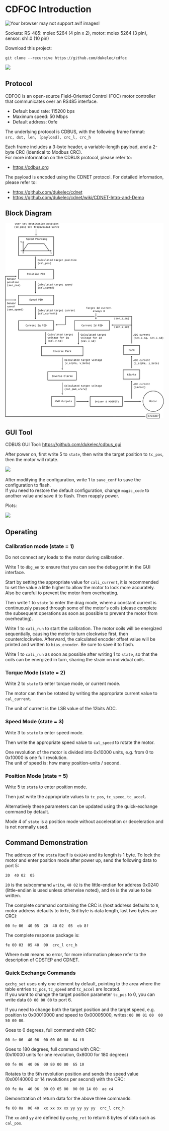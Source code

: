 CDFOC Introduction
=======================================

<img src="doc/cdfoc_v4.avif" alt="Your browser may not support avif images!">

Sockets: RS-485: molex 5264 (4 pin x 2), motor: molex 5264 (3 pin), sensor: sh1.0 (10 pin)

Download this project:
```
git clone --recursive https://github.com/dukelec/cdfoc
```

<img src="doc/cdfoc_motor.avif">


## Protocol

CDFOC is an open-source Field-Oriented Control (FOC) motor controller that communicates over an RS485 interface.
 - Default baud rate: 115200 bps
 - Maximum speed: 50 Mbps
 - Default address: 0xfe

The underlying protocol is CDBUS, with the following frame format:  
`src, dst, len, [payload], crc_l, crc_h`

Each frame includes a 3-byte header, a variable-length payload, and a 2-byte CRC (identical to Modbus CRC).  
For more information on the CDBUS protocol, please refer to:
 - https://cdbus.org

The payload is encoded using the CDNET protocol. For detailed information, please refer to:
 - https://github.com/dukelec/cdnet
 - https://github.com/dukelec/cdnet/wiki/CDNET-Intro-and-Demo


## Block Diagram

<img src="doc/block_diagram.svg">


## GUI Tool

CDBUS GUI Tool: https://github.com/dukelec/cdbus_gui

After power on, first write 5 to `state`, then write the target position to `tc_pos`, then the motor will rotate.

<img src="doc/cdbus_gui.avif">


After modifying the configuration, write 1 to `save_conf` to save the configuration to flash.  
If you need to restore the default configuration, change `magic_code` to another value and save it to flash. Then reapply power.


Plots:

<img src="doc/plot.avif">


## Operating

### Calibration mode (state = 1)

Do not connect any loads to the motor during calibration.

Write 1 to `dbg_en` to ensure that you can see the debug print in the GUI interface.

Start by setting the appropriate value for `cali_current`, it is recommended to set the value a little higher to allow the motor to lock more accurately.
Also be careful to prevent the motor from overheating.

Then write 1 to `state` to enter the drag mode, where a constant current is continuously passed through some of the motor's coils
(please complete the subsequent operations as soon as possible to prevent the motor from overheating).

Write 1 to `cali_run` to start the calibration. The motor coils will be energized sequentially, causing the motor to turn clockwise first, then counterclockwise.
Afterward, the calculated encoder offset value will be printed and written to `bias_encoder`. Be sure to save it to flash.

Write 1 to `cali_run` as soon as possible after writing 1 to `state`, so that the coils can be energized in turn, sharing the strain on individual coils.


### Torque Mode (state = 2)

Write 2 to `state` to enter torque mode, or current mode. 

The motor can then be rotated by writing the appropriate current value to `cal_current`. 

The unit of current is the LSB value of the 12bits ADC. 


### Speed Mode (state = 3)

Write 3 to `state` to enter speed mode.

Then write the appropriate speed value to `cal_speed` to rotate the motor.

One revolution of the motor is divided into 0x10000 units, e.g. from 0 to 0x10000 is one full revolution.  
The unit of speed is: how many position-units / second.


### Position Mode (state = 5)

Write 5 to `state` to enter position mode.

Then just write the appropriate values to `tc_pos`, `tc_speed`, `tc_accel`.

Alternatively these parameters can be updated using the quick-exchange command by default.

Mode 4 of `state` is a position mode without acceleration or deceleration and is not normally used.


## Command Demonstration

The address of the `state` itself is `0x0240` and its length is 1 byte.
To lock the motor and enter position mode after power up, send the following data to port 5:
```
20  40 02  05
```
`20` is the subcommand `write`, `40 02` is the little-endian for address 0x0240 (little-endian is used unless otherwise noted),
and `05` is the value to be written.


The complete command containing the CRC is (host address defaults to `0`, motor address defaults to `0xfe`, 3rd byte is data length, last two bytes are CRC):

```
00 fe 06  40 05  20  40 02  05  eb 8f
```

The complete response package is:
```
fe 00 03  05 40  00  crc_l crc_h
```

Where `0x00` means no error, for more information please refer to the description of CDSTEP and CDNET.


### Quick Exchange Commands

`qxchg_set` uses only one element by default, pointing to the area where the table entries `tc_pos`, `tc_speed` and `tc_accel` are located.  
If you want to change the target position parameter `tc_pos` to 0, you can write data `00 00 00 00` to port 6.  

If you need to change both the target position and the target speed, e.g. position to 0x00010000 and speed to 0x00005000, writes: `00 00 01 00  00 50 00 00`.

Goes to 0 degrees, full command with CRC:
```
00 fe 06  40 06  00 00 00 00  64 f8
```

Goes to 180 degrees, full command with CRC:  
(0x10000 units for one revolution, 0x8000 for 180 degrees)

```
00 fe 06  40 06  00 80 00 00  65 10
```

Rotates to the 5th revolution position and sends the speed value (0x00140000 or 14 revolutions per second) with the CRC:
```
00 fe 0a  40 06  00 00 05 00  00 00 14 00  ae c4
```

Demonstration of return data for the above three commands:
```
fe 00 0a  06 40  xx xx xx xx yy yy yy yy  crc_l crc_h
```

The `xx` and `yy` are defined by `qxchg_ret` to return 8 bytes of data such as `cal_pos`.

